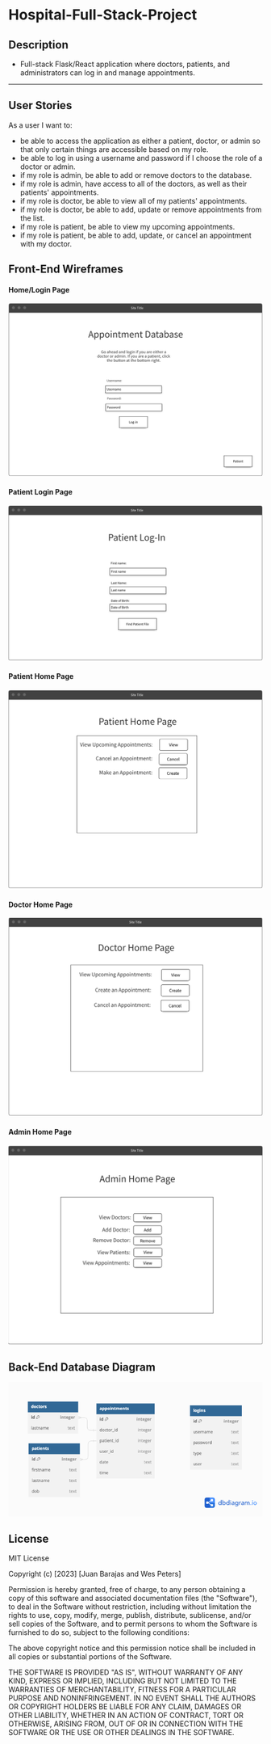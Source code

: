 # Hospital-Full-Stack-Project

## Description

- Full-stack Flask/React application where doctors, patients, and administrators can log in and manage appointments.

---

## User Stories

As a user I want to:

- be able to access the application as either a patient, doctor, or admin so that only certain things are accessible based on my role.
- be able to log in using a username and password if I choose the role of a doctor or admin.
- if my role is admin, be able to add or remove doctors to the database.
- if my role is admin, have access to all of the doctors, as well as their patients' appointments.
- if my role is doctor, be able to view all of my patients' appointments.
- if my role is doctor, be able to add, update or remove appointments from the list.
- if my role is patient, be able to view my upcoming appointments.
- if my role is patient, be able to add, update, or cancel an appointment with my doctor.

## Front-End Wireframes

#### Home/Login Page
![Home/Login](images/image.png)

#### Patient Login Page
![Patient Login](images/image-1.png)

#### Patient Home Page
![Patient Home](images/image-2.png)

#### Doctor Home Page
![Doctor Home](images/image-3.png)

#### Admin Home Page
![Admin Home](images/image-4.png)

## Back-End Database Diagram

![DB diagram](images/image-5.png)

## License

MIT License

Copyright (c) [2023] [Juan Barajas and Wes Peters]

Permission is hereby granted, free of charge, to any person obtaining a copy
of this software and associated documentation files (the "Software"), to deal
in the Software without restriction, including without limitation the rights
to use, copy, modify, merge, publish, distribute, sublicense, and/or sell
copies of the Software, and to permit persons to whom the Software is
furnished to do so, subject to the following conditions:

The above copyright notice and this permission notice shall be included in all
copies or substantial portions of the Software.

THE SOFTWARE IS PROVIDED "AS IS", WITHOUT WARRANTY OF ANY KIND, EXPRESS OR
IMPLIED, INCLUDING BUT NOT LIMITED TO THE WARRANTIES OF MERCHANTABILITY,
FITNESS FOR A PARTICULAR PURPOSE AND NONINFRINGEMENT. IN NO EVENT SHALL THE
AUTHORS OR COPYRIGHT HOLDERS BE LIABLE FOR ANY CLAIM, DAMAGES OR OTHER
LIABILITY, WHETHER IN AN ACTION OF CONTRACT, TORT OR OTHERWISE, ARISING FROM,
OUT OF OR IN CONNECTION WITH THE SOFTWARE OR THE USE OR OTHER DEALINGS IN THE
SOFTWARE.